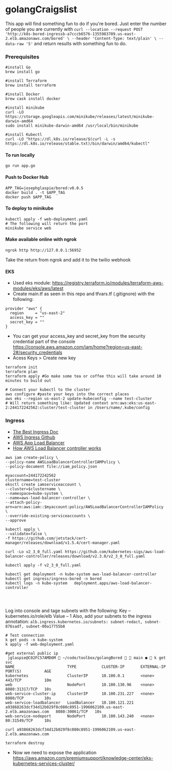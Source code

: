 # golangCraigslist

This app will find something fun to do if you're bored. Just enter the number of people you are currently with
`curl --location --request POST 'http://k8s-bored-ingressb-a7cccb6576-1355983709.us-east-2.elb.amazonaws.com/bored' \
--header 'Content-Type: text/plain' \
--data-raw '5'` 
and return results with something fun to do.

### Prerequisites
```
#install Go
brew install go

#install Terraform
brew install terraform

#install Docker
brew cask install docker

#install minikube
curl -LO https://storage.googleapis.com/minikube/releases/latest/minikube-darwin-amd64
sudo install minikube-darwin-amd64 /usr/local/bin/minikube

#install Kubectl
curl -LO "https://dl.k8s.io/release/$(curl -L -s https://dl.k8s.io/release/stable.txt)/bin/darwin/amd64/kubectl"

```
#### To run locally

`go run app.go`

#### Push to Docker Hub
```
APP_TAG=josephglaspie/bored:v0.0.5
docker build . -t $APP_TAG
docker push $APP_TAG
```

#### To deploy to minikube
```
kubectl apply -f web-deployment.yaml
# The following will return the port
minikube service web 
```
#### Make available online with ngrok
```
ngrok http http://127.0.0.1:56952
```
Take the return from ngrok and add it to the twilio webhook

#### EKS
- Used eks module: https://registry.terraform.io/modules/terraform-aws-modules/eks/aws/latest
- Create main.tf as seen in this repo and tfvars.tf (.gitignore) with the following:

```
provider "aws" {
  region     = "us-east-2"
  access_key = ""
  secret_key = ""
}
```
- You can get your access_key and secret_key from the security credential part of the console 
https://console.aws.amazon.com/iam/home?region=us-east-2#/security_credentials
- Acess Keys > Create new key
```
terraform init
terraform plan
terraform apply #Go make some tea or coffee this will take around 10 minutes to build out

# Connect your kubectl to the cluster
aws configure #paste your keys into the correct places
aws eks --region us-east-2 update-kubeconfig --name test-cluster
# Will return something like: Updated context arn:aws:eks:us-east-2:244172242562:cluster/test-cluster in /Users/name/.kube/config

```
### Ingress
- [The Best Ingress Doc](https://docs.aws.amazon.com/eks/latest/userguide/alb-ingress.html)
- [AWS Ingress Github](https://github.com/kubernetes-sigs/aws-load-balancer-controller)
- [AWS App Load Balancer]( https://docs.aws.amazon.com/eks/latest/userguide/aws-load-balancer-controller.html)
- [How AWS Load Balancer controller works](https://kubernetes-sigs.github.io/aws-load-balancer-controller/v2.3/how-it-works/)

```
aws iam create-policy \
--policy-name AWSLoadBalancerControllerIAMPolicy \
--policy-document file://iam_policy.json

myaccount=244172242562
clustername=test-cluster
eksctl create iamserviceaccount \
--cluster=$clustername \
--namespace=kube-system \
--name=aws-load-balancer-controller \
--attach-policy-arn=arn:aws:iam::$myaccount:policy/AWSLoadBalancerControllerIAMPolicy \
--override-existing-serviceaccounts \
--approve

kubectl apply \
--validate=false \
-f https://github.com/jetstack/cert-manager/releases/download/v1.5.4/cert-manager.yaml

curl -Lo v2_3_0_full.yaml https://github.com/kubernetes-sigs/aws-load-balancer-controller/releases/download/v2.3.0/v2_3_0_full.yaml

kubectl apply -f v2_3_0_full.yaml

kubectl get deployment -n kube-system aws-load-balancer-controller
kubectl get ingress/ingress-bored -n bored
kubectl logs -n kube-system   deployment.apps/aws-load-balancer-controller




```

Log into console and tage subnets with the following:
Key – kubernetes.io/role/elb
Value – 1
Also, add your subnets to the ingress annotation:
`alb.ingress.kubernetes.io/subnets: subnet-redact, subnet-876sadf, subnet-00a17755b8`
```
# Test connection
k get pods -n kube-system
k apply -f web-deployment.yaml

#get external public ip
 jglaspie@C02FC57AMD6M  ~/code/toolbox/golangBored   main ●  k get svc
NAME                       TYPE           CLUSTER-IP       EXTERNAL-IP                                                               PORT(S)          AGE
kubernetes                 ClusterIP      10.100.0.1       <none>                                                                    443/TCP          10m
web                        NodePort       10.100.130.96    <none>                                                                    8080:31317/TCP   10s
web-service-cluster-ip     ClusterIP      10.100.231.227   <none>                                                                    8080/TCP         10s
web-service-loadbalancer   LoadBalancer   10.100.121.221   a93868263dcf34d12b029f8c080c8951-1996062109.us-east-2.elb.amazonaws.com   8080:30061/TCP   10s
web-service-nodeport       NodePort       10.100.143.240   <none>                                                                    80:31549/TCP     10s

curl a93868263dcf34d12b029f8c080c8951-1996062109.us-east-2.elb.amazonaws.com

terraform destroy
```
- Now we need to expose the application https://aws.amazon.com/premiumsupport/knowledge-center/eks-kubernetes-services-cluster/